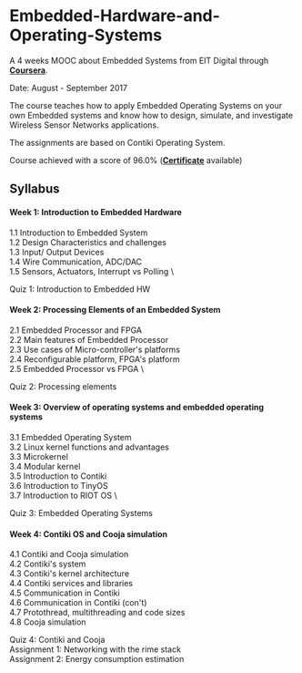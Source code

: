 # Embedded-Hardware-and-Operating-Systems

A 4 weeks MOOC about Embedded Systems from EIT Digital through [**Coursera**](https://www.coursera.org/learn/embedded-operating-system).

Date: August - September 2017

The course teaches how to apply Embedded Operating Systems on your own Embedded systems and know how to design, simulate, and investigate Wireless Sensor Networks applications.

The assignments are based on Contiki Operating System.

Course achieved with a score of 96.0% (**[Certificate](https://www.coursera.org/account/accomplishments/records/7T8B5X9UC5DD)** available)

## Syllabus

#### Week 1: Introduction to Embedded Hardware
1.1 Introduction to Embedded System \
1.2 Design Characteristics and challenges \
1.3 Input/ Output Devices \
1.4 Wire Communication, ADC/DAC \
1.5 Sensors, Actuators, Interrupt vs Polling \

Quiz 1: Introduction to Embedded HW

#### Week 2: Processing Elements of an Embedded System
2.1 Embedded Processor and FPGA \
2.2 Main features of Embedded Processor \
2.3 Use cases of Micro-controller's platforms \
2.4 Reconfigurable platform, FPGA's platform \
2.5 Embedded Processor vs FPGA \

Quiz 2: Processing elements

#### Week 3: Overview of operating systems and embedded operating systems
3.1 Embedded Operating System \
3.2 Linux kernel functions and advantages \
3.3 Microkernel \
3.4 Modular kernel \
3.5 Introduction to Contiki \
3.6 Introduction to TinyOS \
3.7 Introduction to RIOT OS \

Quiz 3: Embedded Operating Systems

#### Week 4: Contiki OS and Cooja simulation
4.1 Contiki and Cooja simulation \
4.2 Contiki's system \
4.3 Contiki's kernel architecture \
4.4 Contiki services and libraries \
4.5 Communication in Contiki \
4.6 Communication in Contiki (con't) \
4.7 Protothread, multithreading and code sizes \
4.8 Cooja simulation

Quiz 4: Contiki and Cooja \
Assignment 1: Networking with the rime stack \
Assignment 2: Energy consumption estimation
